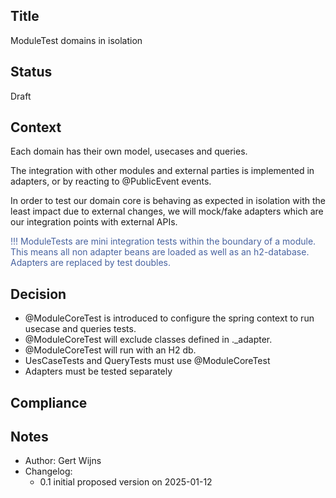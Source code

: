 ## Title
ModuleTest domains in isolation

## Status
Draft

## Context
Each domain has their own model, usecases and queries.

The integration with other modules and external parties is implemented in adapters, 
or by reacting to @PublicEvent events.

In order to test our domain core is behaving as expected in isolation with the least impact due to external changes, 
we will mock/fake adapters which are our integration points with external APIs.

<span style="color:#4863A0;">!!! ModuleTests are mini integration tests within the boundary of a module.
This means all non adapter beans are loaded as well as an h2-database.
Adapters are replaced by test doubles.</span>

## Decision

- @ModuleCoreTest is introduced to configure the spring context to run usecase and queries tests.
- @ModuleCoreTest will exclude classes defined in ._adapter.
- @ModuleCoreTest will run with an H2 db.
- UesCaseTests and QueryTests must use @ModuleCoreTest
- Adapters must be tested separately

## Compliance

## Notes
- Author: Gert Wijns
- Changelog:
    - 0.1 initial proposed version on 2025-01-12
